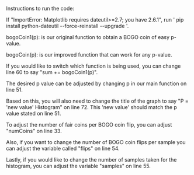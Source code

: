 Instructions to run the code:

If "ImportError: Matplotlib requires dateutil>=2.7; you have 2.6.1",
run ' pip install python-dateutil --force-reinstall --upgrade '.

bogoCoin1(p): is our original function to obtain a BOGO coin of easy p-value.

bogoCoin(p): is our improved function that can work for any p-value.

If you would like to switch which function is being used, you can change
line 60 to say "sum += bogoCoin1(p)".

The desired p value can be adjusted by changing p in our main function
on line 51.

Based on this, you will also need to change the title of the graph to say 
"P = 'new value' Histogram" on line 72. This 'new value' should match
the p value stated on line 51.

To adjust the number of fair coins per BOGO coin flip, you can adjust "numCoins"
on line 33.

Also, if you want to change the number of BOGO coin flips per sample you
can adjust the variable called "flips" on line 54.

Lastly, if you would like to change the number of samples taken for the
histogram, you can adjust the variable "samples" on line 55.
